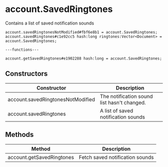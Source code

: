 # account.SavedRingtones
Contains a list of saved notification sounds

```
account.savedRingtonesNotModified#fbf6e8b1 = account.SavedRingtones;
account.savedRingtones#c1e92cc5 hash:long ringtones:Vector<Document> = account.SavedRingtones;

---functions---

account.getSavedRingtones#e1902288 hash:long = account.SavedRingtones;
```

## Constructors
| Constructor | Description |
| ---- | ----------- |
| account.savedRingtonesNotModified | The notification sound list hasn't changed. |
| account.savedRingtones | A list of saved notification sounds |


## Methods
| Method | Description |
| ---- | ----------- |
| account.getSavedRingtones | Fetch saved notification sounds |


